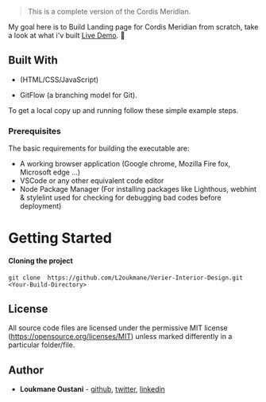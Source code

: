 > This is a complete version of the Cordis Meridian.

My goal here is to Build Landing page for Cordis Meridian from scratch, take a look at what i'v built [Live Demo](). 🙂

## Built With

- (HTML/CSS/JavaScript)

- GitFlow (a branching model for Git).

To get a local copy up and running follow these simple example steps.

### Prerequisites

The basic requirements for building the executable are:

- A working browser application (Google chrome, Mozilla Fire fox, Microsoft edge ...)
- VSCode or any other equivalent code editor
- Node Package Manager (For installing packages like Lighthous, webhint & stylelint used for checking for debugging bad codes before deployment)

# Getting Started

#### Cloning the project

```
git clone  https://github.com/L2oukmane/Verier-Interior-Design.git <Your-Build-Directory>
```

## License

All source code files are licensed under the permissive MIT license
(https://opensource.org/licenses/MIT) unless marked differently in a particular folder/file.

## Author

- **Loukmane Oustani** - [github](https://github.com/L2oukmane), [twitter](https://twitter.com/LoukmaneOustani), [linkedin](https://www.linkedin.com/in/loukmaneoustani/)
